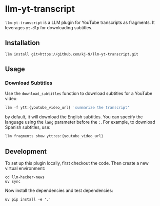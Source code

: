 # llm-yt-transcript

`llm-yt-transcript` is a LLM plugin for YouTube transcripts as fragments. It leverages `yt-dlp` for downloading subtitles.

## Installation

```
llm install git+https://github.com/kj-9/llm-yt-transcript.git
```


## Usage

### Download Subtitles

Use the `download_subtitles` function to download subtitles for a YouTube video:
```python
llm -f ytt:{youtube_video_url} 'summarize the transcript'
```

by default, it will download the English subtitles. You can specify the language using the `lang` parameter before the `:`. 
For example, to download Spanish subtitles, use:
```python
llm fragments show ytt:es:{youtube_video_url}
```


## Development

To set up this plugin locally, first checkout the code. Then create a new virtual environment:

```
cd llm-hacker-news
uv sync
```

Now install the dependencies and test dependencies:

```
uv pip install -e '.'
```
